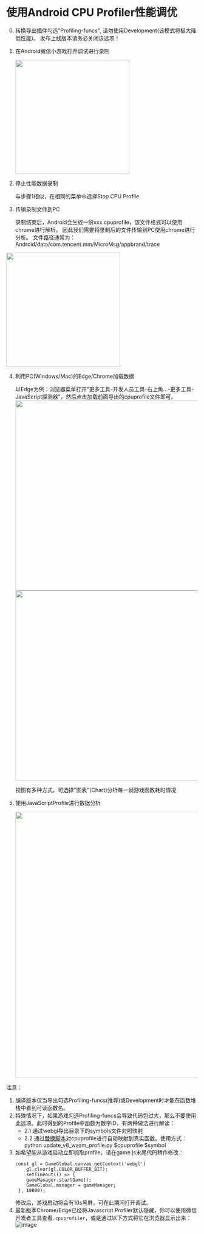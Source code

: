 # 使用Android CPU Profiler性能调优
0. 转换导出插件勾选"Profiling-funcs", 请勿使用Development(该模式将极大降低性能)。 发布上线版本请务必关闭该选项！
1. 在Android微信小游戏打开调试进行录制

   <img src='../image/androidprofile1.png' width="300"/>

2. 停止性能数据录制

    与步骤1相似，在相同的菜单中选择Stop CPU Profile

3. 传输录制文件到PC
   
    录制结束后，Android会生成一份xxx.cpuprofile，该文件格式可以使用chrome进行解析。
因此我们需要将录制后的文件传输到PC使用chrome进行分析。
文件路径通常为：Android/data/com.tencent.mm/MicroMsg/appbrand/trace
<img src='../image/androidprofile2.png' width="300"/>


4. 利用PC(Windows/Mac)的Edge/Chrome加载数据

   以Edge为例：浏览器菜单打开"更多工具-开发人员工具-右上角...-更多工具-JavaScript探测器"，然后点击加载前面导出的cpuprofile文件即可。
    <img src='../image/androidprofile5.png' width="500"/>
    <img src='../image/androidprofile3.png' width="500"/>
    
    视图有多种方式，可选择"图表"(Chart)分析每一帧游戏函数耗时情况

5. 使用JavaScriptProfile进行数据分析
 

    <img src='../image/androidprofile4.png' width="700"/> 

注意：
1. 编译版本仅当导出勾选Profiling-funcs(推荐)或Development时才能在函数堆栈中看到可读函数名。
2. 特殊情况下，如果游戏勾选Profiling-funcs会导致代码包过大，那么不要使用此选项。此时得到的Profile中函数为数字ID，有两种做法进行解读：
    - 2.1 通过webgl导出目录下的symbols文件对照映射
    - 2.2 通过[替换脚本](https://github.com/wechat-miniprogram/minigame-unity-webgl-transform/blob/main/tools/update_v8_wasm_profile.py)对cpuprofile进行自动映射到真实函数。使用方式：python update_v8_wasm_profile.py $cpuprofile $symbol
3. 如希望能从游戏启动立即抓取profile，请在game.js末尾代码稍作修改：
   ```
   const gl = GameGlobal.canvas.getContext('webgl') 
       gl.clear(gl.COLOR_BUFFER_BIT);
       setTimeout(() => {
       gameManager.startGame();
       GameGlobal.manager = gameManager;
    }, 10000);
    ```
    修改后，游戏启动将会有10s黑屏，可在此期间打开调试。
4. 最新版本Chrome/Edge已经将Javascript Profiler默认隐藏，你可以使用微信开发者工具查看`.cpuprofiler`，或是通过以下方式将它在浏览器显示出来：
   ![image](https://github.com/zombieyang/minigame-unity-webgl-transform/assets/5595819/2a4a276d-d5a7-4d1e-9cb4-891f3f984e0d)


   
